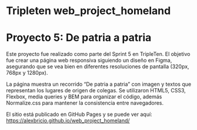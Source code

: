 # Tripleten web_project_homeland

# Proyecto 5: De patria a patria

Este proyecto fue realizado como parte del Sprint 5 en TripleTen. El objetivo fue crear una página web responsiva siguiendo un diseño en Figma, asegurando que se vea bien en diferentes resoluciones de pantalla (320px, 768px y 1280px).

La página muestra un recorrido “De patria a patria” con imagen y textos que representan los lugares de origen de colegas. Se utilizaron HTML5, CSS3, Flexbox, media queries y BEM para organizar el código, además Normalize.css para mantener la consistencia entre navegadores.

El sitio está publicado en GitHub Pages y se puede ver aquí:
https://alexbricio.github.io/web_project_homeland/

